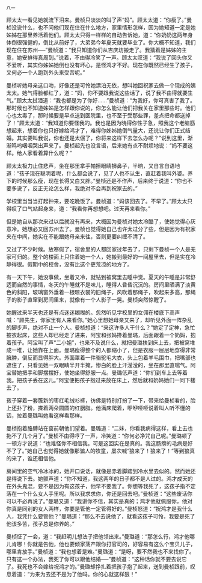     八一 

   顾太太一看见她就流下泪来。曼桢只淡淡的叫了声“妈”。顾太太道：“你瘦了。”曼桢没说什么，也不问他们现在住在什么地方，家里情形怎样，因为她知道一定是她姊姊在那里养活着他们。顾太太只得一样样的自动告诉她，道：“你奶奶这两年身体倒很强健的，倒比从前好了，大弟弟今年夏天就要毕业了。你大概不知道，我们现在住在苏州──”曼桢道：“我只知道你们从吉庆坊搬走了。我猜着是姊姊的主意，她安排得真周到。”说着，不由得冷笑了一声。顾太太叹道：“我说了回头你又不爱听，其实你姊姊她倒也没有坏心，是怪鸿才不好。现在你既然已经生了孩子，又何必一个人跑到外头来受苦呢。”

   曼桢听她母亲这口吻，好像还是可怜她漂泊无依，想叫她回祝家去做一个现成的姨太太。她气得脸都红了，道：“妈，你不要跟我说这些话了，说了我不由得就要生气。”顾太太拭泪道：“我也都是为了你好……”曼桢道：“为我好，你可真害了我了。那时候也不知道姊姊是怎样跟你说的，你怎么能让他们把我关在家里那些时。他们心也太毒了，那时候要是早点送到医院里，也不至于受那些罪，差点把命都送掉了！”顾太太道：“我知道你要怪我的。我也是因为晓得你性子急，照我这个老脑筋想起来，想着你也只好嫁给鸿才了，难得你姊姊她倒气量大，还说让你们正式结婚。其实要叫我说，你也还是太倔了，你将来这样下去怎么办呢？”说到这里，渐渐鸣呜咽咽哭出声来了。曼桢起先也没言语，后来她有点不耐烦地说：“妈不要这样。给人家看着算什么呢？”

   顾太太极力止住悲声，坐在那里拿手帕擦眼睛擤鼻子，半晌，又自言自语地道：“孩子现在聪明着呢，什么都会说了，见了人也不认生，直赶着我叫外婆。养下的时候那么瘦，现在长得又白又胖。”曼桢还是不作声，后来终于说道：“你也不要多说了，反正无论怎么样，我绝对不会再到祝家去的。”

   学校里当当当打起钟来，要吃晚饭了。曼桢道：“妈该回去了。不早了。”顾太太只得叹了口气站起身来，道：“我看你再想想吧。过天再来看你。”

   但是她自从那次来过以后就没有再来，大概因为曼桢对她太冷酷了，使她觉得心灰意冷。她想必又回苏州去了。曼桢也觉得她自己也许太过分了些，但是因为有祝家夹在中间，她实在不能跟她母亲来往，否则更要纠缠不清了。

   又过了不少时候。放寒假了，宿舍里的人都回家过年去了，只剩下曼桢一个人是无家可归的。整个的楼面上只住着她一个人，她搬到最好的一间屋里去，但是实在冷静得很。假期中的校舍，没有比这个更荒凉的地方了。

   有一天下午，她没事做，坐着又冷，就钻到被窝里去睡中觉。夏天的午睡是非常舒适而自然的事情，冬天的午睡就不是味儿，睡得人昏昏沉沉的。房间里晒满了淡黄色的斜阳，玻璃窗外垂着一根晾衣裳的旧绳子，风吹着那绳子，吹起来多高，那绳子的影子直窜到房间里来，就像有一个人影子一晃。曼桢突然惊醒了。

   她醒过来半天也还是有点迷迷糊糊的。忽然听见学校里的女佣在楼底下高声喊：“顾先生，你家里有人来看你。”她心里想她母亲又来了，却听见外面一阵杂乱的脚步声，绝对不止一个人。曼桢想道：“来这许多人干什么？”她定了定神，急忙披衣起床，这些人却已经走了进来，阿宝和张妈搀着曼璐，后面跟着一个奶妈，抱着孩子。阿宝叫了声“二小姐”，也来不及说什么，就把曼璐扶到床上去，把被窝堆成一堆，让她靠在上面。曼璐瘦得整个的人都缩小了，但是衣服一层层地穿得非常臃肿，倒反而显得胖大。外面罩着一件骆驼毛大衣，头上包着羊毛围巾，把嘴部也遮住了，只看见她一双眼睛半开半掩，惨白的脸上汗滢滢的，坐在那里直喘气。阿宝替她把手和脚摆摆好，使她坐得舒服一点。曼璐低声道：“你们到车上去等着我。把孩子丢在这儿。”阿宝便把孩子抱过来放在床上，然后就和奶妈她们一同下楼去了。

   孩子穿着一套簇新的枣红毛绒衫裤，彷佛是特别打扮了一下，带来给曼桢看的，脸上还扑了粉，搽着两朵圆圆的红胭脂。他满床爬着，咿咿哑哑说着叫人听不懂的话，拉着曼璐叫她看这样看那样。

   曼桢抱着胳膊站在窗前朝他们望着。曼璐道：“二妹，你看我病得这样，看上去也拖不了几个月了。”曼桢不由得哼了一声，冷笑道：“你何必净咒自己呢。”曼璐顿了一顿方才说道：“也难怪你不相信我。可是这回实在是真的。我这肠痨的毛病是好不了了。”她自己也觉得她就像那骗人的牧童，屡次喊“狼来了！狼来了！”等到狼真的来了，谁还相信他。

   房间里的空气冷冰冰的，她开口说话，就像是赤着脚踏到冷水里去似的。然而她还是得说下去。她颤声道：“你不知道，我这两年的日子都不是人过的。鸿才成天的在外头鬼混，要不是因为有这孩子，他早不要我了。你想等我死了，这孩子指不定落在一个什么女人手里呢。所以我求求你，你还是回去吧。”曼桢道：“这些废话你可以不必再说了。”曼璐又道：“我讲你不信，其实是真的；鸿才他就佩服你，他对你真是同别的女人两样，你要是管他一定管得好的。”曼桢怒道：“祝鸿才是我什么人，我凭什么要管他？”曼璐道：“那么不去说他了，就看这孩子可怜，我要是死了他该多苦，孩子总是你养的。”

   曼桢怔了一会，道：“我赶明儿想法子把他领出来。”曼璐道：“那怎么行，鸿才他哪儿肯哪！你就是告他，他也要倾家荡产跟你打官司的，好容易有这么个宝贝儿子，哪里肯放手。”曼桢道：“我也想着是难。”曼璐道：“是呀，要不然我也不来找你了。只有这一个办法，我死了你可以跟他结婚──”曼桢道：“这种话你就不要去说它了。我死也不会嫁给祝鸿才的。”曼璐却挣扎着把孩子抱了起来，送到曼桢跟前，叹息着道：“为来为去还不是为了他吗。你的心就这样狠！”

